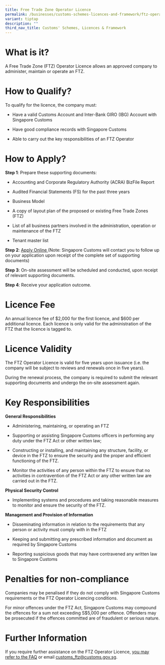 ```yaml
---
title: Free Trade Zone Operator Licence
permalink: /businesses/customs-schemes-licences-and-framework/ftz-operator-licence/
variant: tiptap
description: ""
third_nav_title: Customs' Schemes, Licences & Framework
---
```

<h1>What is it?</h1>
<p>A Free Trade Zone (FTZ) Operator Licence allows an approved company to
administer, maintain or operate an FTZ.</p>
<h1>How to Qualify?</h1>
<p>To qualify for the licence, the company must:</p>
<ul data-tight="true" class="tight">
<li>
<p>Have a valid Customs Account and Inter-Bank GIRO (IBG) Account with Singapore
Customs</p>
</li>
<li>
<p>Have good compliance records with Singapore Customs</p>
</li>
<li>
<p>Able to carry out the key responsibilities of an FTZ Operator</p>
</li>
</ul>
<h1>How to Apply?</h1>
<p><strong>Step 1</strong>: Prepare these supporting documents:</p>
<ul data-tight="true" class="tight">
<li>
<p>Accounting and Corporate Regulatory Authority (ACRA) BizFile Report</p>
</li>
<li>
<p>Audited Financial Statements (FS) for the past three years</p>
</li>
<li>
<p>Business Model</p>
</li>
<li>
<p>A copy of layout plan of the proposed or existing Free Trade Zones (FTZ)</p>
</li>
<li>
<p>List of all business partners involved in the administration, operation
or maintenance of the FTZ</p>
</li>
<li>
<p>Tenant master list</p>
</li>
</ul>
<p><strong>Step 2</strong>: <a href="https://form.gov.sg/65b6f21690d4ae5b33a60840" rel="noopener noreferrer nofollow" target="_blank">Apply Online </a>(Note:
Singapore Customs will contact you to follow up on your application upon
receipt of the complete set of supporting documents)</p>
<p><strong>Step 3</strong>: On-site assessment will be scheduled and conducted,
upon receipt of relevant supporting documents.</p>
<p><strong>Step 4</strong>: Receive your application outcome.</p>
<h1>Licence Fee</h1>
<p>An annual licence fee of $2,000 for the first licence, and $600 per additional
licence. Each licence is only valid for the administration of the FTZ that
the licence is tagged to.</p>
<h1>Licence Validity</h1>
<p>The FTZ Operator Licence is valid for five years upon issuance (i.e. the
company will be subject to reviews and renewals once in five years).</p>
<p>During the renewal process, the company is required to submit the relevant
supporting documents and undergo the on-site assessment again.</p>
<h1>Key Responsibilities</h1>
<p><strong>General Responsibilities</strong>
</p>
<ul data-tight="true" class="tight">
<li>
<p>Administering, maintaining, or operating an FTZ</p>
</li>
<li>
<p>Supporting or assisting Singapore Customs officers in performing any duty
under the FTZ Act or other written law;</p>
</li>
<li>
<p>Constructing or installing, and maintaining any structure, facility, or
device in the FTZ to ensure the security and the proper and efficient functioning
of the FTZ.</p>
</li>
<li>
<p>Monitor the activities of any person within the FTZ to ensure that no
activities in contravention of the FTZ Act or any other written law are
carried out in the FTZ.</p>
</li>
</ul>
<p><strong>Physical Security Control</strong>
</p>
<ul data-tight="true" class="tight">
<li>
<p>Implementing systems and procedures and taking reasonable measures to
monitor and ensure the security of the FTZ.</p>
</li>
</ul>
<p><strong>Management and Provision of Information</strong>
</p>
<ul data-tight="true" class="tight">
<li>
<p>Disseminating information in relation to the requirements that any person
or activity must comply with in the FTZ</p>
</li>
<li>
<p>Keeping and submitting any prescribed information and document as required
by Singapore Customs</p>
</li>
<li>
<p>Reporting suspicious goods that may have contravened any written law to
Singapore Customs</p>
</li>
</ul>
<h1>Penalties for non-compliance</h1>
<p>Companies may be penalised if they do not comply with Singapore Customs
requirements or the FTZ Operator Licencing conditions.</p>
<p>For minor offences under the FTZ Act, Singapore Customs may compound the
offences for a sum not exceeding S$5,000 per offence. Offenders may be
prosecuted if the offences committed are of fraudulent or serious nature.</p>
<h1>Further Information</h1>
<p>If you require further assistance on the FTZ Operator Licence, <a href="https://console-flex-api.ap.sabio.cloud/faq/index.aspx?p=18336588" rel="noopener noreferrer nofollow" target="_blank">you may refer to the FAQ</a> or
email <a href="mailto:customs_ftz@customs.gov.sg" rel="noopener noreferrer nofollow" target="_blank">customs_ftz@customs.gov.sg</a>.</p>
<p></p>
<p></p>
<p></p>
<p></p>
<p></p>
<p></p>
<p></p>